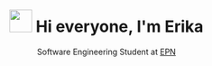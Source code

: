 <h1 align="center">
  <img src="https://media.giphy.com/media/hvRJCLFzcasrR4ia7z/giphy.gif" width="40"></img>
  Hi everyone, I'm Erika
</h1>
<p align="center">
  Software Engineering Student at <a href="https://www.epn.edu.ec">EPN</a>
</p>


